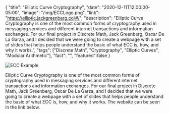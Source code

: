 {
  "title": "Elliptic Curve Cryptography",
  "date": "2020-12-11T12:00:00-05:00",
  "image": "/img/ECCLogo.png",
  "link": "https://elliptic.jackgreenberg.co/#/",
  "description": "Elliptic Curve Cryptography is one of the most common forms of cryptography used in messaging services and different internet transactions and information exchanges. For our final project in Discrete Math, Jack Greenberg, Oscar De La Garza, and I decided that we were going to create a webpage with a set of slides that helps people understand the basic of what ECC is, how, and why it works.",
  "tags": ["Discrete Math", "Cryptography", "Elliptic Curves", "Modular Arithmetic"],
  "fact": "",
  "featured":false
}

![ECC Example](/img/ECCImage.png)    

Elliptic Curve Cryptography is one of the most common forms of cryptography used in messaging services and different internet transactions and information exchanges. For our final project in Discrete Math, Jack Greenberg, Oscar De La Garza, and I decided that we were going to create a webpage with a set of slides that helps people understand the basic of what ECC is, how, and why it works. The website can be seen in the link below.
